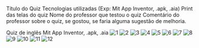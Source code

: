 Título do Quiz
Tecnologias utilizadas (Exp: Mit App Inventor, .apk, .aia)
Print das telas do quiz
Nome do professor que testou o quiz
Comentário do professor sobre o quiz, se gostou, se faria alguma sugestão de melhoria.

Quiz de inglês
Mit App Inventor, .apk, .aia
![1](https://github.com/user-attachments/assets/59c1e4dd-e542-4b12-a98d-be6f27e215dc)
![2](https://github.com/user-attachments/assets/c7002137-7a87-4665-9397-86c3a2f98ed3)
![3](https://github.com/user-attachments/assets/1b0df292-ae2e-40fd-9784-eb4f267ce290)
![4](https://github.com/user-attachments/assets/ecaf05cb-314d-4cf8-85df-72c9a1f9b75f)
![5](https://github.com/user-attachments/assets/6decea64-ea0a-486d-9ee5-4e0406377d9d)
![6](https://github.com/user-attachments/assets/fb70a3db-3545-487b-9721-5b9a1f5c90b5)
![7](https://github.com/user-attachments/assets/ee1bafd9-24af-41f5-b929-8fd20730a08f)
![8](https://github.com/user-attachments/assets/e0a1d070-49fd-4211-ae46-0da52f1d1816)
![9](https://github.com/user-attachments/assets/2f20c5f1-7ac9-43a9-8697-dc4d8f0bf860)
![10](https://github.com/user-attachments/assets/90dfed21-5c4d-4167-b6fa-c2d33bd62c1f)
![11](https://github.com/user-attachments/assets/a28d0ebf-30b1-4852-b770-111dd761430a)
![12](https://github.com/user-attachments/assets/11063e58-2875-4814-ae45-7ea60dce586d)
